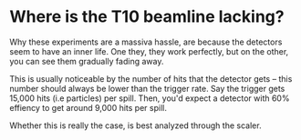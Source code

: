 # Where is the T10 beamline lacking?

Why these experiments are a massiva hassle, are because the detectors seem to have an inner life. One they, they work perfectly, but on the other, you can see them gradually fading away.

This is usually noticeable by the number of hits that the detector gets – this number should always be lower than the trigger rate. Say the trigger gets 15,000 hits (i.e particles) per spill. Then, you'd expect a detector with 60% effiency to get around 9,000 hits per spill.

Whether this is really the case, is best analyzed through the scaler.
